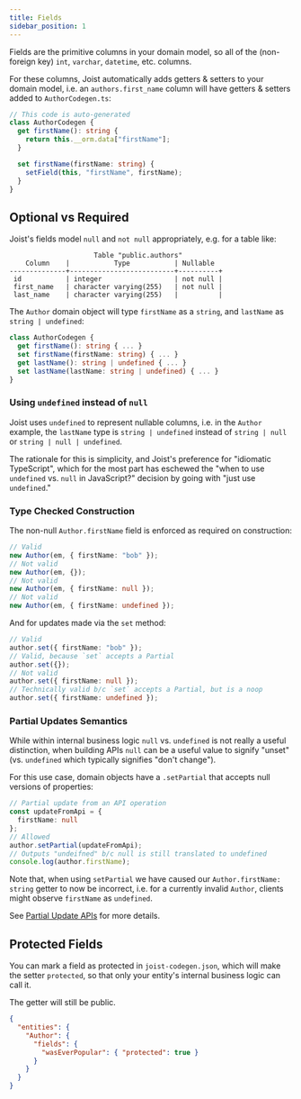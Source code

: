 ```yaml
---
title: Fields
sidebar_position: 1
---
```


Fields are the primitive columns in your domain model, so all of the (non-foreign key) `int`, `varchar`, `datetime`, etc. columns.

For these columns, Joist automatically adds getters & setters to your domain model, i.e. an `authors.first_name` column will have getters & setters added to `AuthorCodegen.ts`:

```ts
// This code is auto-generated
class AuthorCodegen {
  get firstName(): string {
    return this.__orm.data["firstName"];
  }

  set firstName(firstName: string) {
    setField(this, "firstName", firstName);
  }
}
```

## Optional vs Required

Joist's fields model `null` and `not null` appropriately, e.g. for a table like:

```
                     Table "public.authors"
    Column    |           Type           | Nullable
--------------+--------------------------+----------+
 id           | integer                  | not null |
 first_name   | character varying(255)   | not null |
 last_name    | character varying(255)   |          |
```

The `Author` domain object will type `firstName` as a `string`, and `lastName` as `string | undefined`:

```typescript
class AuthorCodegen {
  get firstName(): string { ... }
  set firstName(firstName: string) { ... }
  get lastName(): string | undefined { ... }
  set lastName(lastName: string | undefined) { ... }
}
```

### Using `undefined` instead of `null`

Joist uses `undefined` to represent nullable columns, i.e. in the `Author` example, the `lastName` type is `string | undefined` instead of `string | null` or `string | null | undefined`.

The rationale for this is simplicity, and Joist's preference for "idiomatic TypeScript", which for the most part has eschewed the "when to use `undefined` vs. `null` in JavaScript?" decision by going with "just use `undefined`."

### Type Checked Construction

The non-null `Author.firstName` field is enforced as required on construction:

```typescript
// Valid
new Author(em, { firstName: "bob" });
// Not valid
new Author(em, {});
// Not valid
new Author(em, { firstName: null });
// Not valid
new Author(em, { firstName: undefined });
```

And for updates made via the `set` method:

```typescript
// Valid
author.set({ firstName: "bob" });
// Valid, because `set` accepts a Partial
author.set({});
// Not valid
author.set({ firstName: null });
// Technically valid b/c `set` accepts a Partial, but is a noop
author.set({ firstName: undefined });
```

### Partial Updates Semantics

While within internal business logic `null` vs. `undefined` is not really a useful distinction, when building APIs `null` can be a useful value to signify "unset" (vs. `undefined` which typically signifies "don't change").

For this use case, domain objects have a `.setPartial` that accepts null versions of properties:

```typescript
// Partial update from an API operation
const updateFromApi = {
  firstName: null
};
// Allowed
author.setPartial(updateFromApi);
// Outputs "undeifned" b/c null is still translated to undefined
console.log(author.firstName);
```

Note that, when using `setPartial` we have caused our `Author.firstName: string` getter to now be incorrect, i.e. for a currently invalid `Author`, clients might observe `firstName` as `undefined`.

See [Partial Update APIs](/docs/querying/partial-update-apis) for more details.

## Protected Fields

You can mark a field as protected in `joist-codegen.json`, which will make the setter `protected`, so that only your entity's internal business logic can call it.

The getter will still be public.

```json
{
  "entities": {
    "Author": {
      "fields": {
        "wasEverPopular": { "protected": true }
      }
    }
  }
}
```



